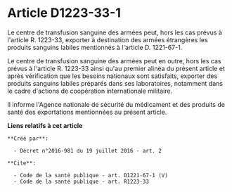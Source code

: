 # Article D1223-33-1

Le centre de transfusion sanguine des armées peut, hors les cas prévus à l'article R. 1223-33, exporter à destination des
armées étrangères les produits sanguins labiles mentionnés à l'article D. 1221-67-1. 

Le centre de transfusion sanguine des armées peut en outre, hors les cas prévus à l'article R. 1223-33 ainsi qu'au premier
alinéa du présent article et après vérification que les besoins nationaux sont satisfaits, exporter des produits sanguins
labiles préparés dans ses laboratoires, notamment dans le cadre d'actions de coopération internationale militaire. 

Il informe l'Agence nationale de sécurité du médicament et des produits de santé des exportations mentionnées au présent
article.

**Liens relatifs à cet article**

	**Créé par**:

	  - Décret n°2016-981 du 19 juillet 2016 - art. 2

	**Cite**:

	  - Code de la santé publique - art. D1221-67-1 (V)
	  - Code de la santé publique - art. R1223-33

